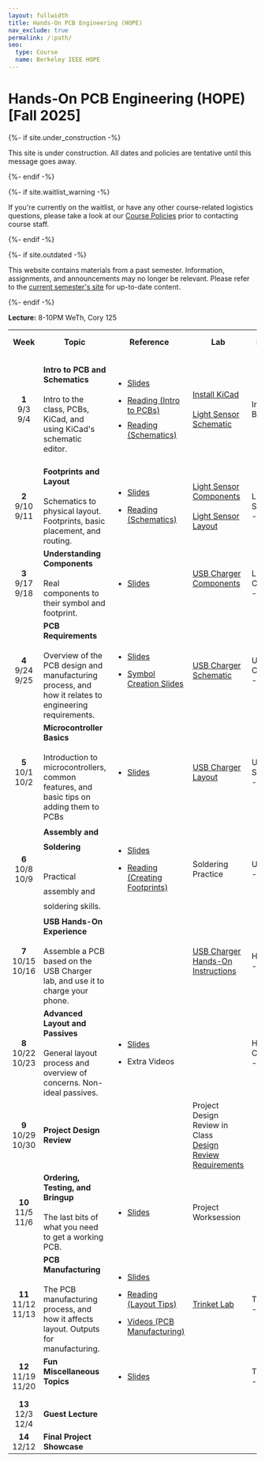```yaml
---
layout: fullwidth
title: Hands-On PCB Engineering (HOPE)
nav_exclude: true
permalink: /:path/
seo:
  type: Course
  name: Berkeley IEEE HOPE
---
```


# Hands-On PCB Engineering (HOPE) [Fall 2025]
<!-- {:.no_toc} -->

{%- if site.under_construction -%}
<p class="warning">
This site is under construction. All dates and policies are tentative until this message goes away.
</p>
{%- endif -%}

{%- if site.waitlist_warning -%}
<p class="warning">
If you're currently on the waitlist, or have any other course-related logistics questions, please take a look at our <a href="{{ site.baseurl }}/policies/">Course Policies</a> prior to contacting course staff.
</p>
{%- endif -%}

{%- if site.outdated -%}
<p class="warning">
This website contains materials from a past semester. Information, assignments, and announcements may no longer be relevant. Please refer to the <a href="https://template.cs161.org">current semester's site</a> for up-to-date content.
</p>
{%- endif -%}

**Lecture:** 8-10PM WeTh, Cory 125

<!-- _[Attendance Form](http://berkie.ee/hope-sp25-attendance)    [Lab Checkoff Form](http://berkie.ee/hope-sp25-checkoff)_ -->

<table id="timeline" style="line-height: normal;">
    <tbody><tr>
      <th style="width: 5%;">Week</th>
      <th style="width: 35%;">Topic</th> 
      <th style="width: 15%;">Reference</th>
      <th style="width: 15%;">Lab</th>
      <th style="width: 15%;">Lab Checkoff Due</th>
      <th style="width: 15%;">Project Checkpoint</th>
</tr><!--kg-card-end: html--><!--kg-card-begin: html--><tr>
    <td style="text-align:center;">
        <strong>1</strong> <br>
        9/3<br>9/4
    </td>
    <td style="text-align: left;">
        <b>Intro to PCB and Schematics</b><br><br>
        Intro to the class, PCBs, KiCad, and using KiCad's schematic editor.
    </td>
    <td>
        <ul>
        	<li style="margin: 15px 0px 15px 0px;"><a href="https://docs.google.com/presentation/d/1_WpjAtmyzuS9GUMBTAqdr_m3CKrjq7B2jTPNEdKDj6Q/edit?usp=sharing&amp;ref=ieee.berkeley.edu">Slides</a>
            </li>
            <li style="margin-top: 10px;"><a href="{{ site.baseurl }}/notes/note1">Reading (Intro to PCBs)</a> </li>
            <li style="margin-top: 10px;"><a href="{{ site.baseurl }}/notes/note2">Reading (Schematics)</a> </li>
        </ul>
    </td>
    <td class="lab">
            <a href="{{ site.baseurl }}/labs/kicad_install">Install KiCad</a> <br><br>
            <!-- <a href="https://ieee.berkeley.edu/hope-kicad-install/"> Install KiCad</a><br><br> -->
            <a href="{{ site.baseurl }}/labs/lab1">Light Sensor Schematic</a>
    </td>
    <td>
        Intro to HOPE Quiz - Bcourses
    </td>
    <td>
        <a href="{{ site.baseurl }}/project-logistics">Project Logistics</a> <br><br>
        <a href="https://docs.google.com/document/d/1smVeWLNiplKkxcA6GZ_3y53MKBoSkndNkYT-nEIYHTI/edit">Project Spec</a> <br><br>
        <a href="https://docs.google.com/spreadsheets/d/1ZZAnW61lbqi8A5PHymeQs3MktsaBvQEssZroThjktFo/edit?usp=sharing&amp;ref=ieee.berkeley.edu"> BOM Template</a> <br>
        <a href="https://classroom.github.com/a/wL2dZu3n">Github Classroom</a>
        <a href="{{ site.baseurl }}/github-desktop">Git Setup</a>
    </td>
</tr>

<tr>
    <td style="text-align:center;"> <!-- Week -->
        <strong>2</strong> <br> 
        9/10<br>9/11
    </td>
    <td style="text-align: left;"> <!-- Topic -->
        <b>Footprints and Layout</b><br><br>
        Schematics to physical layout. Footprints, basic placement, and routing. 
    </td>
    <td> <!-- Reference -->
        <ul>
            <li style="margin: 15px 0px 15px 0px;">
        <a href="https://docs.google.com/presentation/d/1ZEYT3n4YUe5rT5fIwE1vpuHBZgOFiZS5qvi10xDh4Ac/edit?usp=sharing&amp;ref=ieee.berkeley.edu">Slides</a> </li>
            <li style="margin: 15px 0px 15px 0px;"><a href="{{ site.baseurl }}/notes/note2">Reading (Schematics)</a></li>
        </ul>
    </td>
    <td class="lab"> <!-- Lab -->
        <a href="{{ site.baseurl }}/labs/lab2a">Light Sensor Components</a> <br><br>
        <a href="{{ site.baseurl }}/labs/lab2b">Light Sensor Layout</a>
    </td>
    <td> <!-- Lab Checkoff Due -->
        Light Sensor Schematic <br> - Due 9/12
    </td>
    <td> <!-- Project Checkpoint -->
    </td>
</tr>

<tr>
    <td style="text-align:center;">
        <strong>3</strong> <br> 
        9/17<br>9/18
    </td>
    <td style="text-align: left;">
               <b>Understanding Components</b><br><br>
        Real components to their symbol and footprint.
    </td>
    <td>
        <ul>
            <li style="margin: 15px 0px 15px 0px;"><a href="https://docs.google.com/presentation/d/1O05Crc2QumDudakWkuBr-LM2nKU485MrZpWf1tg22tM/edit?usp=sharing&amp;ref=ieee.berkeley.edu">Slides</a> </li>
        </ul>
    </td>
    <td class="lab">
        <a href="{{ site.baseurl }}/labs/lab3">USB Charger Components</a> <br><br>
        <!-- <a href="https://ieee.berkeley.edu/usb-charger-components">USB Charger Components</a> -->
    </td>
    <td>
        Light Sensor Components+Layout <br> - Due 9/19
    </td>
    <td>
    </td>
</tr><!--kg-card-end: html--><!--kg-card-begin: html--><tr>
    <td style="text-align:center;">
        <strong>4</strong> <br> 
        9/24<br>9/25
    </td>
    <td style="text-align: left;">
        <b>PCB Requirements</b><br><br>
        Overview of the PCB design and manufacturing process, and how it relates to engineering requirements.
    </td>
    <td>
        <ul>
            <li style="margin: 15px 0px 15px 0px;"><a href="https://docs.google.com/presentation/d/1szEkc9CNWQVS2_0T3ZBreltsSnQH1pim4ilX3dekydc/edit?usp=sharing&amp;ref=ieee.berkeley.edu">Slides</a></li>
            <li style="margin: 15px 0px 15px 0px;"><a href="https://docs.google.com/presentation/d/1_LhTxAqtXAgTtaF7BMxn-zAdomglfNoVxemuDgUhpzw/edit?usp=sharing&amp;ref=ieee.berkeley.edu">Symbol Creation Slides</a></li>
        </ul>
    </td>
    <td class="lab">
        <a href="{{ site.baseurl }}/labs/lab4">USB Charger Schematic</a>
        <!-- <a href="https://ieee.berkeley.edu/usb-charger-part1/">USB Charger Schematic</a> -->
    </td>
    <td>
        USB Charger Components <br> - Due 9/26
    </td>
    <td>
        <a href="http://berkie.ee/hope-fa25-project-group-submission">Project Groups</a> 
        <br> - Due 9/26
        <br> - (3 people minimum)<br>
    </td>
</tr><!--kg-card-end: html--><!--kg-card-begin: html--><tr>
    <td style="text-align:center;">
        <strong>5</strong> <br> 
        10/1<br>10/2
    </td>
    <td style="text-align: left;">
        <b>Microcontroller Basics</b><br><br>
        Introduction to microcontrollers, common features, and basic tips on adding them to PCBs
    </td>
    <td>
         <ul>
            <li style="margin: 15px 0px 15px 0px;"><a href="https://docs.google.com/presentation/d/1CJfPpZ0wZff7xSfjeDne1GJ4E7e8GdqBduB-JG1Kv68/edit?usp=sharing&amp;ref=ieee.berkeley.edu">Slides</a></li>
        </ul>
    </td>
    <td class="lab">
        <a href="{{ site.baseurl }}/labs/lab5">USB Charger Layout</a>
        <!-- <a href="https://ieee.berkeley.edu/usb-charger-layout/">USB Charger Layout</a> -->
    </td>
    <td>
        USB Charger Schematic <br> - Due 10/3
    </td>
    <td>
<a href="http://berkie.ee/hope-fa25-project-proposal-submission">Project Proposal</a>
    <br> - Due 10/3
    </td>
</tr><!--kg-card-end: html--><!--kg-card-begin: html--><tr>
    <td style="text-align:center;">
        <strong>6</strong> <br> 
        10/8<br>10/9
    </td>
    <td style="text-align: left; line-height: 30px;">
        <b>Assembly and Soldering</b><br><br>
        Practical assembly and soldering skills.
    </td>
    <td>
        <ul>
            <li style="margin: 15px 0px 15px 0px;"><a href="https://docs.google.com/presentation/d/1UOW9OISqjNoI4p-HWpmuwn0rZM6dTMwDFNixltQbm-8/edit">Slides</a></li>
            <li style="margin: 15px 0px 15px 0px;"><a href="{{ site.baseurl }}/notes/note3">Reading (Creating Footprints)</a></li>
        </ul>
    </td>
    <td class="lab">
		Soldering Practice
    </td>
    <td>
        USB Charger Layout <br> - Due 10/10
    </td>
    <td>
        Proposal Review
    </td>
</tr><!--kg-card-end: html--><!--kg-card-begin: html--><tr>
    <td style="text-align:center;">
        <strong>7</strong> <br> 
        10/15<br>10/16
    </td>
    <td style="text-align: left;">
        <strong>USB Hands-On Experience</strong><br><br>
        Assemble a PCB based on the USB Charger lab, and use it to charge your phone. 
    </td>
    <td>
    </td>
    <td class="lab">
        <a href="https://docs.google.com/presentation/d/10QwwdUPcAvdNy7LkakU-zVrh70OtulW7V5JNu-0g_cg/edit#slide=id.gcb501ed038_0_0">USB Charger Hands-On Instructions</a><br>
    </td>
    <td>
        Hands on: Soldering <br> - Due 10/17
    </td>
    <td>
        Project BOM &amp; Schematic <br> - Due 10/17
    </td>
</tr><!--kg-card-end: html--><!--kg-card-begin: html--><tr>
    <td style="text-align:center;">
        <strong>8</strong> <br> 
        10/22<br>10/23
    </td>
    <td style="text-align: left;">
        <b>Advanced Layout and Passives</b><br><br>
        General layout process and overview of concerns. Non-ideal passives. 
    </td>
    <td>
        <ul><li style="margin: 15px 0px 15px 0px;"><a href="https://docs.google.com/presentation/d/12JF1bfG0X4mbw5ZZFWQvI6EWk4TB9M_f-vcO1WBV-I8/edit#slide=id.g11f980f9a13_1_191">Slides</a></li>
        <li style="margin: 15px 0px 15px 0px;"><!--<a href="https://ieee.berkeley.edu/hope-assembly/">Extra Videos</a>--> Extra Videos</li></ul>
    </td>
    <td class="lab">
    </td>
    <td>
        Hands on: USB Charger <br> - Due 10/24
    </td>
    <td>
        Project Work Session
    </td>
</tr><!--kg-card-end: html--><!--kg-card-begin: html--><tr>
    <td style="text-align:center;">
        <strong>9</strong> <br> 
        10/29<br>10/30
    </td>
    <td style="text-align: left;">
        <b>Project Design Review</b>
    </td>
    <td>
    </td>
    <td class="lab">
Project Design Review in Class<br>
        <a href="{{ site.baseurl }}/project-logistics">Design Review Requirements</a>
    </td>
    <td>
    </td>
    <td>
        Project Layout <br> - Due 10/31
    </td>
</tr><!--kg-card-end: html--><!--kg-card-begin: html--><tr>
    <td style="text-align:center;">
        <strong>10</strong> <br> 
        11/5<br>11/6
    </td>
    <td style="text-align: left;">
        <b>Ordering, Testing, and Bringup</b><br><br>
        The last bits of what you need to get a working PCB. 
    </td>
    <td>
        <ul><li style="margin: 15px 0px 15px 0px;">
        <a href="https://docs.google.com/presentation/d/1P7q-aZrW74vWJZ5W2cMZ2pb7XZuToVQ3T6C_J3QnbIw/edit">Slides</a>
		</li></ul>
    </td>
    <td class="lab">
        Project Worksession
    </td>
    <td>
    </td>
    <td>
        <strong>FINAL PCB files <br> - Due 11/6 (Thursday)</strong>
    </td>
</tr><!--kg-card-end: html--><!--kg-card-begin: html--><tr>
    <td style="text-align:center;">
        <strong>11</strong> <br> 
        11/12<br>11/13
    </td>
    <td style="text-align: left;">
        <b>PCB Manufacturing</b><br><br>
        The PCB manufacturing process, and how it affects layout. Outputs for manufacturing. 
    </td>
    <td>
        <ul>
            <li style="margin: 15px 0px 15px 0px;"><a href="https://docs.google.com/presentation/d/1gijMn5mIbhD0eUVxNSDjSfw6dI_Jonb3ylOAnf0B87k/edit?usp=sharing&amp;ref=ieee.berkeley.edu">Slides</a></li>
            <li style="margin: 15px 0px 15px 0px;"><a href="{{ site.baseurl }}/notes/note4">Reading (Layout Tips)</a></li>
            <li style="margin: 15px 0px 15px 0px;"><a href="{{ site.baseurl }}/notes/note5">Videos (PCB Manufacturing)</a></li>
            <!-- <li style="margin: 15px 0px 15px 0px;"><a href="https://ieee.berkeley.edu/hope-pcb-manufacturing/">Video</a></li> -->
        </ul>
    </td>
    <td class="lab">
        <a href="{{ site.baseurl }}/labs/lab8">Trinket Lab</a>
	    <!-- <a href="https://ieee.berkeley.edu/hope-trinket-lab/">Trinket Lab</a> -->
    </td>
    <td>
        Trinket Lab <br> - Due 11/25
    </td>
    <td>

    </td>

</tr><!--kg-card-end: html--><!--kg-card-begin: html--><tr>
    <td style="text-align:center;">
        <strong>12</strong> <br> 
        11/19<br>11/20
    </td>
    <td style="text-align: left;">
        <strong>Fun Miscellaneous Topics</strong><br><br>
    </td>
    <td>
            <ul><li style="margin: 15px 0px 15px 0px;">
        <a href="https://docs.google.com/presentation/d/1bOsTk5C67lthT3bNcFUVJ-5W1JC66FXKLbewiVcJpm0/edit?usp=sharing&amp;ref=ieee.berkeley.edu">Slides</a>
		</li></ul>
    </td>
    <td class="lab">
    </td>
    <td>
        Trinket Lab <br> - Due 11/25
    </td>
    <td>
        Project Assembly
    </td>
</tr><!--kg-card-end: html--><!--kg-card-begin: html--><tr>
    <td style="text-align:center;">
        <strong>13</strong> <br> 
        12/3<br>12/4
    </td>
    <td style="text-align: left;">
        <b>Guest Lecture</b>
    </td>
    <td>
    </td>
    <td class="lab">
    </td>
    <td>
    </td>
    <td>
    </td>
</tr><!--kg-card-end: html--><!--kg-card-begin: html--><tr>
    <td style="text-align:center;">
        <strong>14</strong> <br> 
        12/12
    </td>
    <td style="text-align: left;">
        <b>Final Project Showcase</b>
    </td>
    <td>
    </td>
    <td class="lab">
    </td>
    <td>
    </td>
    <td>
    </td>
</tr><!--kg-card-end: html--><!--kg-card-begin: html--></tbody></table>
